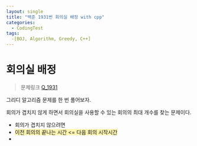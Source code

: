 ```yaml
---
layout: single
title: "백준 1931번 회의실 배정 with cpp"
categories:
  - CodingTest
tags:
  -[BOJ, Algorithm, Greedy, C++]
---
```


# 회의실 배정 

> 문제링크 [Q_1931](https://www.acmicpc.net/problem/1931)

그리디 알고리즘 문제를 한 번 풀어보자.

회의가 겹치지 않게 하면서 회의실을 사용할 수 있는 회의의 최대 개수를 찾는 문제이다. <br>

- 회의가 겹치지 않으려면 <br>
- <span style='background-color:#fff5b1'>이전 회의의 끝나는 시간 <= 다음 회의 시작시간</span> <br>
- 
